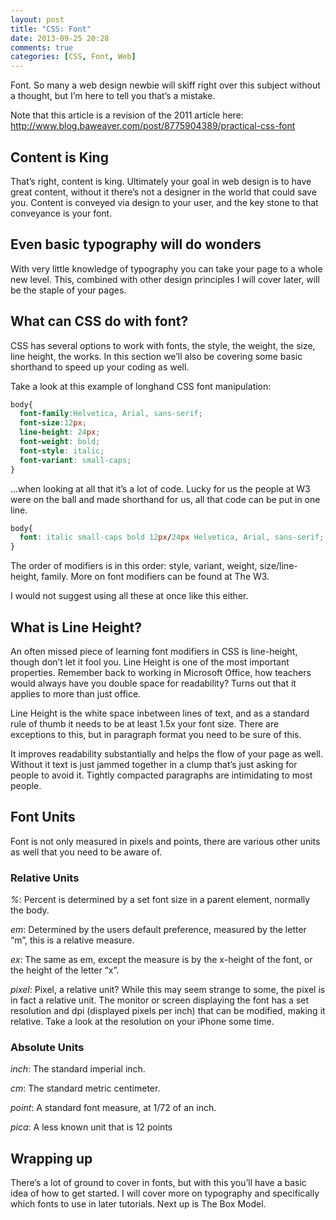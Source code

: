 ```yaml
---
layout: post
title: "CSS: Font"
date: 2013-09-25 20:28
comments: true
categories: [CSS, Font, Web] 
---
```


Font. So many a web design newbie will skiff right over this subject
without a thought, but I’m here to tell you that’s a mistake.

<!-- more -->

Note that this article is a revision of the 2011 article here:
http://www.blog.baweaver.com/post/8775904389/practical-css-font

## Content is King

That’s right, content is king. Ultimately your goal in web design is to
have great content, without it there’s not a designer in the world that
could save you. Content is conveyed via design to your user, and the key
stone to that conveyance is your font.

## Even basic typography will do wonders

With very little knowledge of typography you can take your page to a
whole new level. This, combined with other design principles I will
cover later, will be the staple of your pages.

## What can CSS do with font?

CSS has several options to work with fonts, the style, the weight, the
size, line height, the works. In this section we’ll also be covering
some basic shorthand to speed up your coding as well.

Take a look at this example of longhand CSS font manipulation:

``` css Longhand Font
body{
  font-family:Helvetica, Arial, sans-serif;
  font-size:12px;
  line-height: 24px;
  font-weight: bold;
  font-style: italic;
  font-variant: small-caps; 
}
```

…when looking at all that it’s a lot of code. Lucky for us the people at
W3 were on the ball and made shorthand for us, all that code can be put
in one line.

``` css Shorthand Font
body{
  font: italic small-caps bold 12px/24px Helvetica, Arial, sans-serif;
}
```

The order of modifiers is in this order: style, variant, weight,
size/line-height, family. More on font modifiers can be found at The W3.

I would not suggest using all these at once like this either.

## What is Line Height?

An often missed piece of learning font modifiers in CSS is line-height,
though don’t let it fool you. Line Height is one of the most important
properties. Remember back to working in Microsoft Office, how teachers
would always have you double space for readability? Turns out that it
applies to more than just office.

Line Height is the white space inbetween lines of text, and as a
standard rule of thumb it needs to be at least 1.5x your font size.
There are exceptions to this, but in paragraph format you need to be
sure of this.

It improves readability substantially and helps the flow of your page as
well. Without it text is just jammed together in a clump that’s just
asking for people to avoid it. Tightly compacted paragraphs are
intimidating to most people.

## Font Units

Font is not only measured in pixels and points, there are various other
units as well that you need to be aware of.

### Relative Units

*%*: Percent is determined by a set font size in a parent element,
normally the body.

*em*: Determined by the users default preference, measured by the letter
“m”, this is a relative measure.

*ex*: The same as em, except the measure is by the x-height of the font,
or the height of the letter “x”.

*pixel*: Pixel, a relative unit? While this may seem strange to some, the
pixel is in fact a relative unit. The monitor or screen displaying the
font has a set resolution and dpi (displayed pixels per inch) that can
be modified, making it relative. Take a look at the resolution on your
iPhone some time.

### Absolute Units

*inch*: The standard imperial inch.

*cm*: The standard metric centimeter.

*point*: A standard font measure, at 1/72 of an inch.

*pica*: A less known unit that is 12 points

## Wrapping up

There’s a lot of ground to cover in fonts, but with this you’ll have a
basic idea of how to get started. I will cover more on typography and
specifically which fonts to use in later tutorials. Next up is The Box Model.
